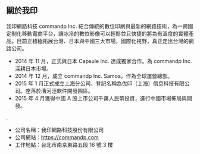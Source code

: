 ## 關於我印

我印網路科技 commandp Inc. 結合傳統的數位印刷與最新的網路技術，為一跨國定制化移動電商平台，讓冰冷的數位影像可以輕鬆並且快捷的將為有溫度的實體產品。目前正積極拓展台灣、日本與中國三大市場，國際化視野，真正走出台灣的網路公司。

- 2014 年 11 月，正式與日本 Capsule Inc. 達成獨家合作。為 commandp Inc. 深耕日本市場。
- 2014 年 12 月，成立 commandp Inc. Samoa，作為全球運營總部。
- 2015 年 1 月正式成立上海分公司，登記名稱為优印（上海）信息科技有限公司。座落於漕河涇軟件開發園區。
- 2015 年 4 月獲得中國 A 股上市公司千萬人民幣投資，進行中國市場佈局與開發。

.

- 公司名稱：我印網路科技股份有限公司
- 公司網站：https://commandp.com
- 工作地點：台北市南京東路五段 16 號 3 樓

